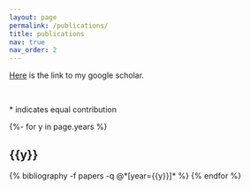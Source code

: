 ```yaml
---
layout: page
permalink: /publications/
title: publications
nav: true
nav_order: 2
---
```


<!-- _pages/publications.md -->
<div class="publications">
<p><a href='https://scholar.google.com/citations?user=tnOczoAAAAAJ&hl=en'>Here</a> is the link to my google scholar.</p>
<br />
<p>* indicates equal contribution</p>
{%- for y in page.years %}
  <h2 class="year">{{y}}</h2>
  {% bibliography -f papers -q @*[year={{y}}]* %}
{% endfor %}

</div>

